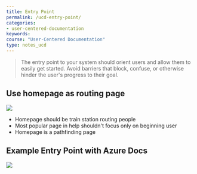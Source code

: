 ```yaml
---
title: Entry Point
permalink: /ucd-entry-point/
categories:
- user-centered-documentation
keywords:
course: "User-Centered Documentation"
type: notes_ucd
---
```


> The entry point to your system should orient users and allow them to easily get started. Avoid barriers that block, confuse, or otherwise hinder the user's progress to their goal.

## Use homepage as routing page

<a href="https://www.flickr.com/photos/nathancongleton/14806700660/"><img src="/user_centered_doc/media/rasters/trainstation.jpg"/></a>

* Homepage should be train station routing people
* Most popular page in help shouldn't focus only on beginning user
* Homepage is a pathfinding page

## Example Entry Point with Azure Docs

<a href="https://docs.microsoft.com/en-us/"><img src="/user_centered_doc/media/rasters/azurehomepage.png"/></a>
